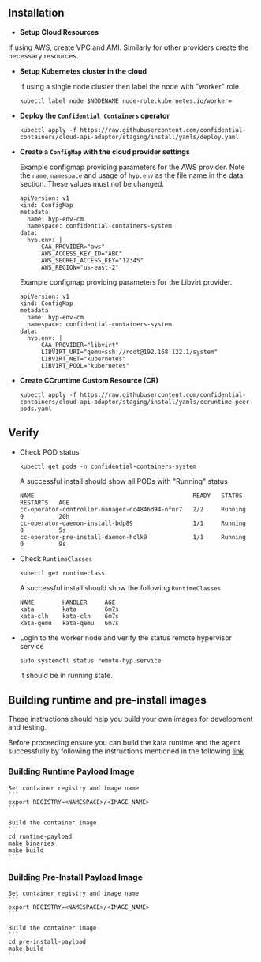 ## Installation

*  **Setup Cloud Resources**

  If using AWS, create VPC and AMI. Similarly for other providers create the
  necessary resources.
   
* **Setup Kubernetes cluster in the cloud**

  If using a single node cluster then label the node with "worker" role.
   
    ```
    kubectl label node $NODENAME node-role.kubernetes.io/worker=
    ```

* **Deploy the `Confidential Containers` operator**

    ```
    kubectl apply -f https://raw.githubusercontent.com/confidential-containers/cloud-api-adaptor/staging/install/yamls/deploy.yaml
    ```

* **Create a `ConfigMap` with the cloud provider settings**

  Example configmap providing parameters for the AWS provider.
  Note the `name`, `namespace` and usage of `hyp.env` as the file name in the  data section. These values must not be changed.

    ```
    apiVersion: v1
    kind: ConfigMap
    metadata:
      name: hyp-env-cm
      namespace: confidential-containers-system
    data:
      hyp.env: |
          CAA_PROVIDER="aws"
          AWS_ACCESS_KEY_ID="ABC"
          AWS_SECRET_ACCESS_KEY="12345"
          AWS_REGION="us-east-2"
    ```

  Example configmap providing parameters for the Libvirt provider.

    ```
    apiVersion: v1
    kind: ConfigMap
    metadata:
      name: hyp-env-cm
      namespace: confidential-containers-system
    data:
      hyp.env: |
          CAA_PROVIDER="libvirt"
          LIBVIRT_URI="qemu+ssh://root@192.168.122.1/system"
          LIBVIRT_NET="kubernetes"
          LIBVIRT_POOL="kubernetes"
    ```

* **Create CCruntime Custom Resource (CR)** 

    ```
    kubectl apply -f https://raw.githubusercontent.com/confidential-containers/cloud-api-adaptor/staging/install/yamls/ccruntime-peer-pods.yaml
    ```

## Verify

* Check POD status

    ```
    kubectl get pods -n confidential-containers-system
    ```
  A successful install should show all PODs with "Running" status
  
    ```
    NAME                                             READY   STATUS        RESTARTS   AGE
    cc-operator-controller-manager-dc4846d94-nfnr7   2/2     Running       0          20h
    cc-operator-daemon-install-bdp89                 1/1     Running       0          5s
    cc-operator-pre-install-daemon-hclk9             1/1     Running       0          9s
    ```

* Check `RuntimeClasses`

    ```
    kubectl get runtimeclass
    ```
  A successful install should show the following `RuntimeClasses`
    ```
    NAME        HANDLER     AGE
    kata        kata        6m7s
    kata-clh    kata-clh    6m7s
    kata-qemu   kata-qemu   6m7s
    ```

* Login to the worker node and verify the status remote hypervisor service

    ```
    sudo systemctl status remote-hyp.service
    ```

    It should be in running state.


## Building runtime and pre-install images

   These instructions should help you build your own images for development and testing.

   Before proceeding ensure you can build the kata runtime and the agent successfully by
   following the instructions mentioned in the following [link](../docs/DEVELOPMENT.md)

### Building Runtime Payload Image

    Set container registry and image name
    ```
    export REGISTRY=<NAMESPACE>/<IMAGE_NAME>
    ```

    Build the container image
    ```
    cd runtime-payload
    make binaries
    make build
    ```


### Building Pre-Install Payload Image

    Set container registry and image name
    ```
    export REGISTRY=<NAMESPACE>/<IMAGE_NAME>
    ```

    Build the container image
    ```
    cd pre-install-payload
    make build
    ```

